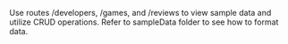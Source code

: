 Use routes /developers, /games, and /reviews to view sample data and utilize CRUD operations. Refer to sampleData folder to see how to format data.
